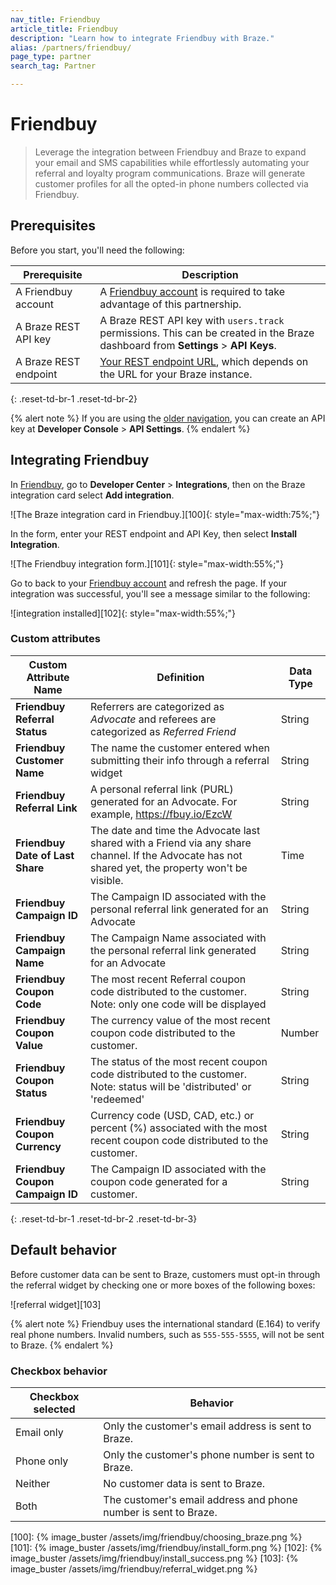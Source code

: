 ```yaml
---
nav_title: Friendbuy
article_title: Friendbuy
description: "Learn how to integrate Friendbuy with Braze."
alias: /partners/friendbuy/
page_type: partner
search_tag: Partner

---
```


# Friendbuy

> Leverage the integration between Friendbuy and Braze to expand your email and SMS capabilities while effortlessly automating your referral and loyalty program communications. Braze will generate customer profiles for all the opted-in phone numbers collected via Friendbuy.

## Prerequisites

Before you start, you'll need the following:

| Prerequisite          | Description                                                                                                                              |
|-----------------------|------------------------------------------------------------------------------------------------------------------------------------------|
| A Friendbuy account   | A [Friendbuy account][1] is required to take advantage of this partnership.                                                              |
| A Braze REST API key  | A Braze REST API key with `users.track` permissions. This can be created in the Braze dashboard from **Settings** > **API Keys**.        |
| A Braze REST endpoint | [Your REST endpoint URL]({{site.baseurl}}/developer_guide/rest_api/basics/#endpoints), which depends on the URL for your Braze instance. |
{: .reset-td-br-1 .reset-td-br-2}

{% alert note %}
If you are using the [older navigation]({{site.baseurl}}/navigation), you can create an API key at **Developer Console** > **API Settings**.
{% endalert %}

## Integrating Friendbuy

In [Friendbuy][1], go to **Developer Center** > **Integrations**, then on the Braze integration card select **Add integration**.

![The Braze integration card in Friendbuy.][100]{: style="max-width:75%;"}

In the form, enter your REST endpoint and API Key, then select **Install Integration**.

![The Friendbuy integration form.][101]{: style="max-width:55%;"}

Go to back to your [Friendbuy account][1] and refresh the page. If your integration was successful, you'll see a message similar to the following:

![integration installed][102]{: style="max-width:55%;"}

### Custom attributes

| Custom Attribute Name            | Definition                                                                                                                                         | Data Type |
|----------------------------------|----------------------------------------------------------------------------------------------------------------------------------------------------|-----------|
| **Friendbuy Referral Status**    | Referrers are categorized as *Advocate* and referees are categorized as *Referred Friend*                                                          | String    |
| **Friendbuy Customer Name**      | The name the customer entered when submitting their info through a referral widget                                                                 | String    |
| **Friendbuy Referral Link**      | A personal referral link (PURL) generated for an Advocate. For example, https://fbuy.io/EzcW                                                       | String    |
| **Friendbuy Date of Last Share** | The date and time the Advocate last shared with a Friend via any share channel. If the Advocate has not shared yet, the property won't be visible. | Time      |
| **Friendbuy Campaign ID**        | The Campaign ID associated with the personal referral link generated for an Advocate                                                               | String    |
| **Friendbuy Campaign Name**      | The Campaign Name associated with the personal referral link generated for an Advocate                                                             | String    |
| **Friendbuy Coupon Code**        | The most recent Referral coupon code distributed to the customer. Note: only one code will be displayed                                            | String    |
| **Friendbuy Coupon Value**       | The currency value of the most recent coupon code distributed to the customer.                                                                     | Number    |
| **Friendbuy Coupon Status**      | The status of the most recent coupon code distributed to the customer. Note: status will be 'distributed' or 'redeemed'                            | String    |
| **Friendbuy Coupon Currency**    | Currency code (USD, CAD, etc.) or percent (%) associated with the most recent coupon code distributed to the customer.                             | String    |
| **Friendbuy Coupon Campaign ID** | The Campaign ID associated with the coupon code generated for a customer.                                                                          | String    |
{: .reset-td-br-1 .reset-td-br-2 .reset-td-br-3}

## Default behavior

Before customer data can be sent to Braze, customers must opt-in through the referral widget by checking one or more boxes of the following boxes:

![referral widget][103]

{% alert note %}
Friendbuy uses the international standard (E.164) to verify real phone numbers. Invalid numbers, such as `555-555-5555`, will not be sent to Braze.
{% endalert %}

### Checkbox behavior

| Checkbox selected | Behavior                                                        |
|-------------------|-----------------------------------------------------------------|
| Email only        | Only the customer's email address is sent to Braze.             |
| Phone only        | Only the customer's phone number is sent to Braze.              |
| Neither           | No customer data is sent to Braze.                              |
| Both              | The customer's email address and phone number is sent to Braze. |

[1]: https://retailer.friendbuy.io/
[100]: {% image_buster /assets/img/friendbuy/choosing_braze.png %}
[101]: {% image_buster /assets/img/friendbuy/install_form.png %}
[102]: {% image_buster /assets/img/friendbuy/install_success.png %}
[103]: {% image_buster /assets/img/friendbuy/referral_widget.png %}
